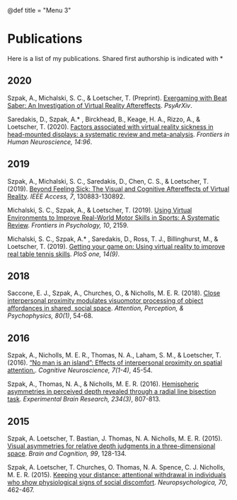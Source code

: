 @def title = "Menu 3"

# Publications

Here is a list of my publications.
Shared first authorship is indicated with *

## 2020

Szpak, A., Michalski, S. C., & Loetscher, T. (Preprint). [Exergaming with Beat Saber: An Investigation of Virtual Reality Aftereffects](https://psyarxiv.com/fj5mg/). _PsyArXiv_.

Saredakis, D., Szpak, A.* , Birckhead, B., Keage, H. A., Rizzo, A., & Loetscher, T. (2020). [Factors associated with virtual reality sickness in head-mounted displays: a systematic review and meta-analysis](https://www.ncbi.nlm.nih.gov/pmc/articles/PMC7145389/pdf/fnhum-14-00096.pdf). _Frontiers in Human Neuroscience, 14:96_.

## 2019

Szpak, A., Michalski, S. C., Saredakis, D., Chen, C. S., & Loetscher, T. (2019). [Beyond Feeling Sick: The Visual and Cognitive Aftereffects of Virtual Reality](https://ieeexplore.ieee.org/stamp/stamp.jsp?arnumber=8827502). _IEEE Access, 7_, 130883-130892.

Michalski, S. C., Szpak, A., & Loetscher, T. (2019). [Using Virtual Environments to Improve Real-World Motor Skills in Sports: A Systematic Review](https://www.frontiersin.org/articles/10.3389/fpsyg.2019.02159/full). _Frontiers in Psychology, 10_, 2159.

Michalski, S. C., Szpak, A.* , Saredakis, D., Ross, T. J., Billinghurst, M., & Loetscher, T. (2019). [Getting your game on: Using virtual reality to improve real table tennis skills](https://journals.plos.org/plosone/article/file?type=printable&id=10.1371/journal.pone.0222351). _PloS one, 14(9)_.

## 2018

Saccone, E. J., Szpak, A., Churches, O., & Nicholls, M. E. R. (2018). [Close interpersonal proximity modulates visuomotor processing of object affordances in shared, social space](https://link.springer.com/article/10.3758/s13414-017-1413-7). _Attention, Perception, & Psychophysics, 80(1)_, 54-68.

## 2016

Szpak, A., Nicholls, M. E. R., Thomas, N. A., Laham, S. M., & Loetscher, T. (2016). [“No man is an island”: Effects of interpersonal proximity on spatial attention.](https://www.tandfonline.com/doi/full/10.1080/17588928.2015.1048677?casa_token=AW4kfA1pJPQAAAAA:zxynwf-MqFif0gXVAhu9e_AELoooEbGGvroHuxsuBT4NV_HYCtUNqRTHyqLpTC78O_DuURFoEuvUMSI). _Cognitive Neuroscience, 7(1-4)_, 45-54.

Szpak, A., Thomas, N. A., & Nicholls, M. E. R. (2016). [Hemispheric asymmetries in perceived depth revealed through a radial line bisection task](https://link.springer.com/article/10.1007/s00221-015-4504-5). _Experimental Brain Research, 234(3)_, 807-813.

## 2015

Szpak, A. Loetscher, T. Bastian, J. Thomas, N. A. Nicholls, M. E. R. (2015). [Visual asymmetries for relative depth judgments in a three-dimensional space](https://www.researchgate.net/profile/Ancret_Szpak/publication/281195121_Visual_asymmetries_for_relative_depth_judgments_in_a_three-dimensional_space/links/5c91bf2345851506d71d518a/Visual-asymmetries-for-relative-depth-judgments-in-a-three-dimensional-space.pdf). _Brain and Cognition, 99_, 128-134.

Szpak, A. Loetscher, T. Churches, O. Thomas, N. A. Spence, C. J. Nicholls, M. E. R. (2015). [Keeping your distance: attentional withdrawal in individuals who show physiological signs of social discomfort](https://www.sciencedirect.com/science/article/pii/S0028393214003686?casa_token=m34u0cZN5KIAAAAA:PRpZYSM35Iq6UiPDNLYoVlb_mWgyCZdrgvVTcDDl6C3JBYmsOnvzeB-13UMtrzEOQNFMGz6J0FMQ). _Neuropsychologica, 70_, 462-467.
